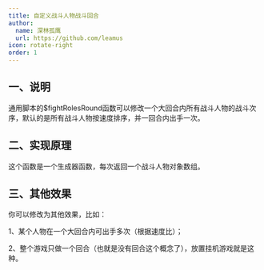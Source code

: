 ```yaml
---
title: 自定义战斗人物战斗回合
author:
  name: 深林孤鹰
  url: https://github.com/leamus
icon: rotate-right
order: 1
---
```


## 一、说明

通用脚本的\$fightRolesRound函数可以修改一个大回合内所有战斗人物的战斗次序，默认的是所有战斗人物按速度排序，并一回合内出手一次。

## 二、实现原理

这个函数是一个生成器函数，每次返回一个战斗人物对象数组。

## 三、其他效果

你可以修改为其他效果，比如：

1、某个人物在一个大回合内可出手多次（根据速度比）；

2、整个游戏只做一个回合（也就是没有回合这个概念了），放置挂机游戏就是这种。
